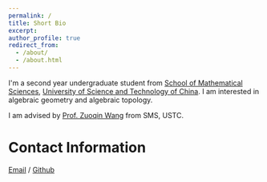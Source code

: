 ```yaml
---
permalink: /
title: Short Bio
excerpt:
author_profile: true
redirect_from: 
  - /about/
  - /about.html
---
```


I'm a second year undergraduate student from [School of Mathematical Sciences](https://math.ustc.edu.cn/ENGLISH/list.htm), [University of Science and Technology of China](https://en.ustc.edu.cn/). I am interested in algebraic geometry and algebraic topology.

I am advised by [Prof. Zuoqin Wang](http://staff.ustc.edu.cn/~wangzuoq/) from SMS, USTC.

Contact Information
======

[Email](mailto:zhangzhechen@mail.ustc.edu.cn) / [Github](zhechenzhang-math)
